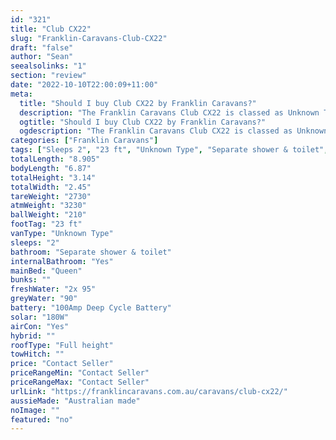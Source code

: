 ```yaml
---
id: "321"
title: "Club CX22"
slug: "Franklin-Caravans-Club-CX22"
draft: "false"
author: "Sean"
seealsolinks: "1"
section: "review"
date: "2022-10-10T22:00:09+11:00"
meta:
  title: "Should I buy Club CX22 by Franklin Caravans?"
  description: "The Franklin Caravans Club CX22 is classed as Unknown Type, and sleeps 2 people. It is Australian made and comes in at 23 ft. It generally has Separate shower & toilet."
  ogtitle: "Should I buy Club CX22 by Franklin Caravans?"
  ogdescription: "The Franklin Caravans Club CX22 is classed as Unknown Type, and sleeps 2 people. It is Australian made and comes in at 23 ft. It generally has Separate shower & toilet."
categories: ["Franklin Caravans"]
tags: ["Sleeps 2", "23 ft", "Unknown Type", "Separate shower & toilet", "Full height", "Price Unknown"]
totalLength: "8.905"
bodyLength: "6.87"
totalHeight: "3.14"
totalWidth: "2.45"
tareWeight: "2730"
atmWeight: "3230"
ballWeight: "210"
footTag: "23 ft"
vanType: "Unknown Type"
sleeps: "2"
bathroom: "Separate shower & toilet"
internalBathroom: "Yes"
mainBed: "Queen"
bunks: ""
freshWater: "2x 95"
greyWater: "90"
battery: "100Amp Deep Cycle Battery"
solar: "180W"
airCon: "Yes"
hybrid: ""
roofType: "Full height"
towHitch: ""
price: "Contact Seller"
priceRangeMin: "Contact Seller"
priceRangeMax: "Contact Seller"
urlLink: "https://franklincaravans.com.au/caravans/club-cx22/"
aussieMade: "Australian made"
noImage: ""
featured: "no"
---
```

